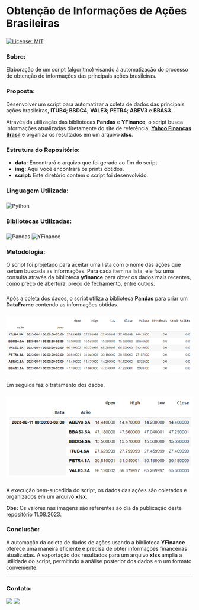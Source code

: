 # Obtenção de Informações de Ações Brasileiras

###
[![License: MIT](https://img.shields.io/badge/License-MIT-black.svg)](https://opensource.org/licenses/MIT) 

### Sobre:

Elaboração de um script (algoritmo) visando à automatização do processo de obtenção de informações das principais ações brasileiras.

### Proposta:

Desenvolver um script para automatizar a coleta de dados das principais ações brasileiras, **ITUB4**; **BBDC4**; **VALE3**; **PETR4**; **ABEV3** e **BBAS3**. 

Através da utilização das bibliotecas **Pandas** e **YFinance**, o script busca informações atualizadas diretamente do site de referência, <a href="https://br.financas.yahoo.com/">**Yahoo Finanças Brasil**</a> e organiza os resultados em um arquivo **xlsx**.

### Estrutura do Repositório:
- <strong>data:</strong> Encontrará o arquivo que foi gerado ao fim do script.
- <strong>img:</strong> Aqui você encontrará os prints obtidos.
- <strong>script:</strong> Este diretório contém o script foi desenvolvido.

### Linguagem Utilizada:
###
![Python](https://img.shields.io/badge/python-3670A0?style=for-the-badge&logo=python&logoColor=white&color=black)

### Bibliotecas Utilizadas:
###
![Pandas](https://img.shields.io/badge/pandas-%23150458.svg?style=for-the-badge&logo=pandas&logoColor=white&color=black) 	![YFinance](https://img.shields.io/badge/YFinance-%233F4F75.svg?style=for-the-badge&logoColor=white&color=black)

### Metodologia:

O script foi projetado para aceitar uma lista com o nome das ações que seriam buscada as informações. Para cada item na lista, ele faz uma consulta através da biblioteca **yfinance** para obter os dados mais recentes, como preço de abertura, preço de fechamento, entre outros.
###
Após a coleta dos dados, o script utiliza a biblioteca **Pandas** para criar um **DataFrame** contendo as informações obtidas.
###
<img src="/img/dataframe_inicial.png">

###
Em seguida faz o tratamento dos dados.
###
<img src="/img/dataframe_final.png">

###
A execução bem-sucedida do script, os dados das ações são coletados e organizados em um arquivo **xlsx**.

**Obs:** Os valores nas imagens são referentes ao dia da publicação deste repositório 11.08.2023.


### Conclusão:

A automação da coleta de dados de ações usando a biblioteca **YFinance** oferece uma maneira eficiente e precisa de obter informações financeiras atualizadas. A exportação dos resultados para um arquivo **xlsx** amplia a utilidade do script, permitindo a análise posterior dos dados em um formato conveniente.

---
### Contato:

<div>
  <a href="https://linkedin.com/in/marcospontesjunior" target="_blank"><img src="https://img.shields.io/badge/linkedin-%230077B5.svg?style=for-the-badge&logo=linkedin&logoColor=white&color=black" target="_blank"></a>  
  <a href = "mailto:marcospntsjunior@gmail.com"><img src="https://img.shields.io/badge/Gmail-D14836?style=for-the-badge&logo=gmail&logoColor=white&color=black" target="_blank"></a>
</div>


